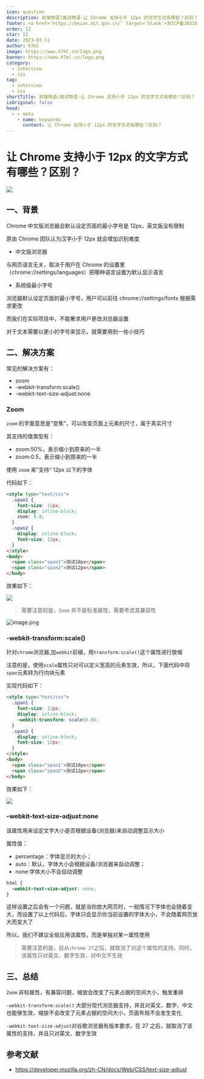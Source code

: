 ```yaml
---
icon: question
description: 前端物语|面试物语-让 Chrome 支持小于 12px 的文字方式有哪些？区别？
footer: <a href='https://beian.mit.gov.cn/' target='blank'>浙ICP备2021037683号-2</a>让 Chrome 支持小于 12px 的文字方式有哪些？区别？
order: 12
star: 12
date: 2023-03-11
author: h7ml
image: https://www.h7ml.cn/logo.png
banner: https://www.h7ml.cn/logo.png
category:
  - interview
  - css
tag:
  - interview
  - css
shortTitle: 前端物语|面试物语-让 Chrome 支持小于 12px 的文字方式有哪些？区别？
isOriginal: false
head:
  - - meta
    - name: keywords
      content: 让 Chrome 支持小于 12px 的文字方式有哪些？区别？
---
```


# 让 Chrome 支持小于 12px 的文字方式有哪些？区别？

![](https://static.h7ml.cn/vitepress/assets/images/interview/62945fd0-a334-11eb-85f6-6fac77c0c9b3.png)

## 一、背景

Chrome 中文版浏览器会默认设定页面的最小字号是 12px，英文版没有限制

原由 Chrome 团队认为汉字小于 12px 就会增加识别难度

- 中文版浏览器

与网页语言无关，取决于用户在 Chrome 的设置里（chrome://settings/languages）把哪种语言设置为默认显示语言

- 系统级最小字号

浏览器默认设定页面的最小字号，用户可以前往 chrome://settings/fonts 根据需求更改

而我们在实际项目中，不能奢求用户更改浏览器设置

对于文本需要以更小的字号来显示，就需要用到一些小技巧

## 二、解决方案

常见的解决方案有：

- zoom
- -webkit-transform:scale()
- -webkit-text-size-adjust:none

### Zoom

`zoom` 的字面意思是“变焦”，可以改变页面上元素的尺寸，属于真实尺寸

其支持的值类型有：

- zoom:50%，表示缩小到原来的一半
- zoom:0.5，表示缩小到原来的一半

使用 `zoom` 来”支持“ 12px 以下的字体

代码如下：

```html
<style type="text/css">
  .span1 {
    font-size: 12px;
    display: inline-block;
    zoom: 0.8;
  }
  .span2 {
    display: inline-block;
    font-size: 12px;
  }
</style>
<body>
  <span class="span1">测试10px</span>
  <span class="span2">测试12px</span>
</body>
```

效果如下：

![](https://static.h7ml.cn/vitepress/assets/images/interview/d5243980-a334-11eb-ab90-d9ae814b240d.png)

> 需要注意的是，`Zoom` 并不是标准属性，需要考虑其兼容性

![image.png](https://static.h7ml.cn/vitepress/assets/images/interview/3defe3c0-a343-11eb-85f6-6fac77c0c9b3.png)

### -webkit-transform:scale()

针对`chrome`浏览器,加`webkit`前缀，用`transform:scale()`这个属性进行放缩

注意的是，使用`scale`属性只对可以定义宽高的元素生效，所以，下面代码中将`span`元素转为行内块元素

实现代码如下：

```html
<style type="text/css">
  .span1 {
    font-size: 12px;
    display: inline-block;
    -webkit-transform: scale(0.8);
  }
  .span2 {
    display: inline-block;
    font-size: 12px;
  }
</style>
<body>
  <span class="span1">测试10px</span>
  <span class="span2">测试12px</span>
</body>
```

效果如下：

![](https://static.h7ml.cn/vitepress/assets/images/interview/d5243980-a334-11eb-ab90-d9ae814b240d.png)

### -webkit-text-size-adjust:none

该属性用来设定文字大小是否根据设备(浏览器)来自动调整显示大小

属性值：

- percentage：字体显示的大小；
- auto：默认，字体大小会根据设备/浏览器来自动调整；
- none:字体大小不会自动调整

```css
html {
  -webkit-text-size-adjust: none;
}
```

这样设置之后会有一个问题，就是当你放大网页时，一般情况下字体也会随着变大，而设置了以上代码后，字体只会显示你当前设置的字体大小，不会随着网页放大而变大了

所以，我们不建议全局应用该属性，而是单独对某一属性使用

> 需要注意的是，自从`chrome 27`之后，就取消了对这个属性的支持。同时，该属性只对英文、数字生效，对中文不生效

## 三、总结

`Zoom` 非标属性，有兼容问题，缩放会改变了元素占据的空间大小，触发重排

`-webkit-transform:scale()` 大部分现代浏览器支持，并且对英文、数字、中文也能够生效，缩放不会改变了元素占据的空间大小，页面布局不会发生变化

`-webkit-text-size-adjust`对谷歌浏览器有版本要求，在 27 之后，就取消了该属性的支持，并且只对英文、数字生效

## 参考文献

- <https://developer.mozilla.org/zh-CN/docs/Web/CSS/text-size-adjust>

